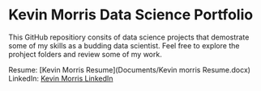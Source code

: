 # Kevin Morris Data Science Portfolio
This GitHub repositiory consits of data science projects that demostrate some of my skills as a budding data scientist. Feel free to explore the prohject folders and review some of my work. 

Resume: [Kevin Morris Resume](Documents/Kevin morris Resume.docx)
LinkedIn: [Kevin Morris LinkedIn](https://www.linkedin.com/in/kevin-m-530572120/)
